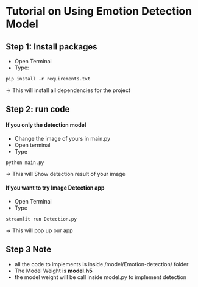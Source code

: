 # Tutorial on Using Emotion Detection Model

## Step 1: Install packages

- Open Terminal
- Type:

```
pip install -r requirements.txt

```
=> This will install all dependencies for the project

## Step 2: run code
#### If you only the detection model
- Change the image of yours in main.py
- Open terminal 
- Type
```
python main.py

```
=> This will Show detection result of your image

#### If you want to try Image Detection app
- Open Terminal
- Type
```
streamlit run Detection.py

```
=> This will pop up our app

## Step 3 Note
- all the code to implements is inside /model/Emotion-detection/ folder
- The Model Weight is **model.h5** 
- the model weight will be call inside model.py to implement detection


















